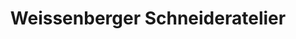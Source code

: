 ---
title: "Weissenberger Schneideratelier"
url: /rheinfelden-baden/weissenberger-schneideratelier/
shop: Schneiderei
---